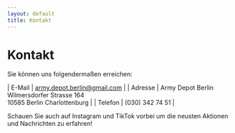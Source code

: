 ```yaml
---
layout: default
title: Kontakt
---
```

# Kontakt

Sie können uns folgendermaßen erreichen:

| E-Mail | [army.depot.berlin@gmail.com](mailto:army.depot.berlin@gmail.com) |
| Adresse | Army Depot Berlin<br>Wilmersdorfer Strasse 164<br>10585 Berlin Charlottenburg |
| Telefon | (030) 342 74 51 |

Schauen Sie auch auf Instagram und TikTok vorbei um die neusten Aktionen und Nachrichten zu erfahren!
